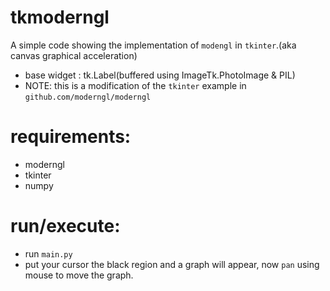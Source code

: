 # tkmoderngl
A simple code showing the implementation of `modengl` in `tkinter`.(aka canvas graphical acceleration)

- base widget : tk.Label(buffered using ImageTk.PhotoImage & PIL)
- NOTE: this is a modification of the `tkinter` example in `github.com/moderngl/moderngl`


# requirements:
- moderngl
- tkinter
- numpy

# run/execute:
- run `main.py`
- put your cursor the black region and a graph will appear, now `pan` using mouse to move the graph.
